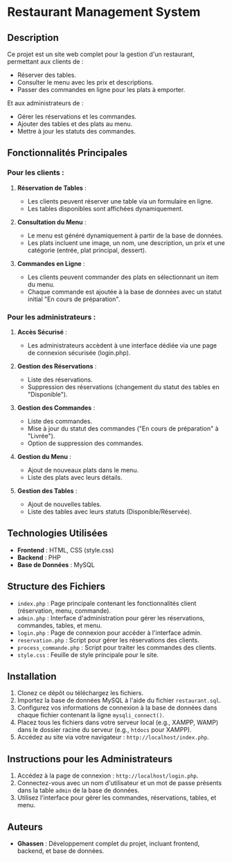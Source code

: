 # Restaurant Management System

## Description
Ce projet est un site web complet pour la gestion d'un restaurant, permettant aux clients de :
- Réserver des tables.
- Consulter le menu avec les prix et descriptions.
- Passer des commandes en ligne pour les plats à emporter.

Et aux administrateurs de :
- Gérer les réservations et les commandes.
- Ajouter des tables et des plats au menu.
- Mettre à jour les statuts des commandes.

## Fonctionnalités Principales

### Pour les clients :
1. **Réservation de Tables** :
   - Les clients peuvent réserver une table via un formulaire en ligne.
   - Les tables disponibles sont affichées dynamiquement.

2. **Consultation du Menu** :
   - Le menu est généré dynamiquement à partir de la base de données.
   - Les plats incluent une image, un nom, une description, un prix et une catégorie (entrée, plat principal, dessert).

3. **Commandes en Ligne** :
   - Les clients peuvent commander des plats en sélectionnant un item du menu.
   - Chaque commande est ajoutée à la base de données avec un statut initial "En cours de préparation".

### Pour les administrateurs :
1. **Accès Sécurisé** :
   - Les administrateurs accèdent à une interface dédiée via une page de connexion sécurisée (login.php).

2. **Gestion des Réservations** :
   - Liste des réservations.
   - Suppression des réservations (changement du statut des tables en "Disponible").

3. **Gestion des Commandes** :
   - Liste des commandes.
   - Mise à jour du statut des commandes ("En cours de préparation" à "Livrée").
   - Option de suppression des commandes.

4. **Gestion du Menu** :
   - Ajout de nouveaux plats dans le menu.
   - Liste des plats avec leurs détails.

5. **Gestion des Tables** :
   - Ajout de nouvelles tables.
   - Liste des tables avec leurs statuts (Disponible/Réservée).

## Technologies Utilisées
- **Frontend** : HTML, CSS (style.css)
- **Backend** : PHP
- **Base de Données** : MySQL

## Structure des Fichiers
- `index.php` : Page principale contenant les fonctionnalités client (réservation, menu, commande).
- `admin.php` : Interface d'administration pour gérer les réservations, commandes, tables, et menu.
- `login.php` : Page de connexion pour accéder à l'interface admin.
- `reservation.php` : Script pour gérer les réservations des clients.
- `process_commande.php` : Script pour traiter les commandes des clients.
- `style.css` : Feuille de style principale pour le site.

## Installation
1. Clonez ce dépôt ou téléchargez les fichiers.
2. Importez la base de données MySQL à l'aide du fichier `restaurant.sql`.
3. Configurez vos informations de connexion à la base de données dans chaque fichier contenant la ligne `mysqli_connect()`.
4. Placez tous les fichiers dans votre serveur local (e.g., XAMPP, WAMP) dans le dossier racine du serveur (e.g., `htdocs` pour XAMPP).
5. Accédez au site via votre navigateur : `http://localhost/index.php`.

## Instructions pour les Administrateurs
1. Accédez à la page de connexion : `http://localhost/login.php`.
2. Connectez-vous avec un nom d'utilisateur et un mot de passe présents dans la table `admin` de la base de données.
3. Utilisez l'interface pour gérer les commandes, réservations, tables, et menu.

## Auteurs
- **Ghassen** : Développement complet du projet, incluant frontend, backend, et base de données.

